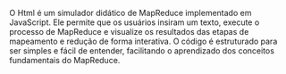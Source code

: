 O Html é um simulador didático de MapReduce implementado em JavaScript. Ele permite que os usuários insiram um texto, execute o processo de MapReduce e visualize os resultados das etapas de mapeamento e redução de forma interativa. 
O código é estruturado para ser simples e fácil de entender, facilitando o aprendizado dos conceitos fundamentais do MapReduce.